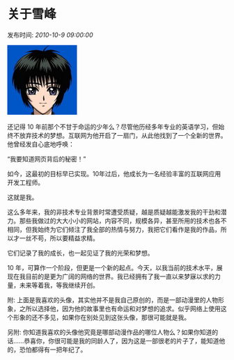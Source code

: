 # 关于雪峰

发布时间: *2010-10-9 09:00:00*

![](../assets/img/sp_avatar_160x160.jpg)

还记得 10 年前那个不甘于命运的少年么？尽管他历经多年专业的英语学习，但始终不放弃技术的梦想。互联网为他开启了一扇门，从此他找到了一个全新的世界。他曾经发自心底地呼唤：

“我要知道网页背后的秘密！”

如今，这最初的目标早已实现。10年过后，他成长为一名经验丰富的互联网应用开发工程师。

这就是我。

这么多年来，我的非技术专业背景时常遭受质疑，越是质疑越能激发我的干劲和潜力。那些我做过的大大小小的网站，内容不同，规模各异，甚至所用的技术也各不相同，但我始终为它们倾注了我全部的热情与努力，我把它们看作是我的作品，所以才一丝不苟，所以要精益求精。

它们记录了我的成长，也一起见证了我的光荣和梦想。

10 年，可算作一个阶段，但更是一个新的起点。今天，以我当前的技术水平，展现在我目前的是更为广阔的网络的世界。我已经拥有了我一直以来梦寐以求的力量，未来等着我，等我继续开创。





附: 上面是我喜欢的头像，其实他并不是我自己原创的，而是一部动漫里的人物形象，之所以选择他，因为他的故事里也有命运和对梦想的追求。似乎网络上使用这个形象的还不多见，如果你在别处见到这张头像，那很可能就是我。

另附: 你知道我喜欢的头像他究竟是哪部动漫作品的哪位人物么？如果你知道的话……恭喜你，你很可能是我的同龄人了，因为这是一部很老的片子了，能知道他的，恐怕都得有一把年纪了。